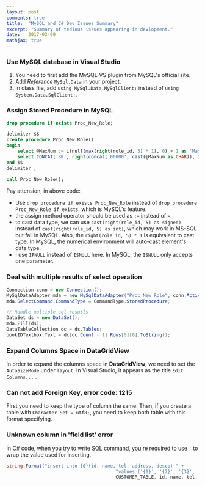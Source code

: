 ```yaml
---
layout: post
comments: true
title:  "MySQL and C# Dev Issues Summary"
excerpt: "Summary of tedious issues appearing in devlopment."
date:   2017-03-09
mathjax: true
---
```



### Use MySQL database in Visual Studio

1. You need to first add the MySQL-VS plugin from MySQL's official site.
2. Add *Reference* `MySql.Data` in your project. 
3. In class file, add `using MySql.Data.MySqlClient;` instead of `using System.Data.SqlClient;`.


### Assign Stored Procedure in MySQL

```sql
drop procedure if exists Proc_New_Role;

delimiter $$
create procedure Proc_New_Role()
begin
    select @MaxNum := ifnull(max(right(role_id, 5) * 1), 0) + 1 as 'MaxNo' from role_master;
    select CONCAT('BK', right(concat('00000', cast(@MaxNum as CHAR)), 5)) as 'RoleID';
end $$
delimiter ;

call Proc_New_Role();
```

Pay attension, in above code:

- Use `drop procedure if exists Proc_New_Role` instead of `drop procedure Proc_New_Role if exists`, which is MySQL's feature.
- the assign method operator should be used as `:=` instead of `=`.
- to cast data type, we can use `cast(right(role_id, 5) as signed)` instead of `cast(right(role_id, 5) as int)`, which may work in MS-SQL but fail in MySQL. Also, the `right(role_id, 5) * 1` is equivalent to cast type. In MySQL, the numerical environment will auto-cast element's data type. 
- I use `IFNULL` instead of `ISNULL` here. In MySQL, the `ISNULL` only accepts one parameter.



### Deal with multiple results of select operation

```c#
Connection conn = new Connection();
MySqlDataAdapter mda = new MySqlDataAdapter("Proc_New_Role", conn.ActiveCon());
mda.SelectCommand.CommandType = CommandType.StoredProcedure;

// Handle multiple sql resutls
DataSet ds = new DataSet();
mda.Fill(ds);
DataTableCollection dc = ds.Tables;
bookIDTextbox.Text = dc[dc.Count - 1].Rows[0][0].ToString();
```



### Expand Columns Space in DataGridView

In order to expand the columns space in **DataGridView**, we need to set the `AutoSizeMode` under `layout`. In Visual Studio, it appears as the title `Edit Columns...` .

### Can not add Foreign Key, error code: 1215

First you need to keep the type of column the same. Then, if you create a table with `Character Set = utf8;`, you need to keep both table with this format specifying.

### Unknown column in 'field list' error 

In C# code, when you try to write SQL command, you're required to use `'` to wrap the value used for inserting. 

```c#
string.Format("insert into {0}(id, name, tel, address, descp) " + 
                                        "values ('{1}', '{2}', '{3}', '{4}', '{5}')", 
										CUSTOMER_TABLE, id, name, tel, addr, comment);
```



